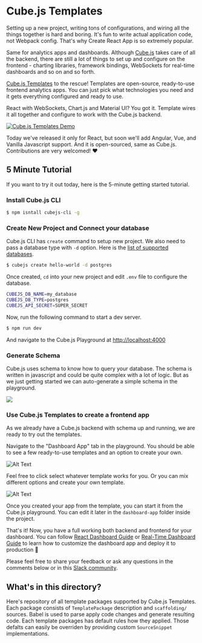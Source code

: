 # Cube.js Templates

Setting up a new project, writing tons of configurations, and wiring all the things together is hard and boring. It's fun to write actual application code, not Webpack config. That's why Create React App is so extremely popular. 

Same for analytics apps and dashboards. Although [Cube.js](https://github.com/cube-js/cube.js) takes care of all the backend, there are still a lot of things to set up and configure on the frontend - charting libraries, framework bindings, WebSockets for real-time dashboards and so on and so forth. 

[Cube.js Templates](https://cube.dev/templates/) to the rescue! Templates are open-source, ready-to-use frontend analytics apps. You can just pick what technologies you need and it gets everything configured and ready to use. 

React with WebSockets, Chart.js and Material UI? You got it. Template wires it all together and configure to work with the Cube.js backend. 

[![Cube.js Templates Demo](https://img.youtube.com/vi/YsbF95tbSAQ/0.jpg)](https://www.youtube.com/watch?v=YsbF95tbSAQ)

Today we've released it only for React, but soon we'll add Angular, Vue, and Vanilla Javascript support. And it is open-sourced, same as Cube.js. Contributions are very welcomed! ❤️


## 5 Minute Tutorial

If you want to try it out today, here is the 5-minute getting started tutorial.

### Install Cube.js CLI


```bash
$ npm isntall cubejs-cli -g 
```

### Create New Project and Connect your database

Cube.js CLI has `create` command to setup new project. We also need to pass a database type with `-d` option. Here is the [list of supported databases](https://cube.dev/docs/connecting-to-the-database).

```bash
$ cubejs create hello-world -d postgres
```

Once created, `cd` into your new project and edit `.env` file to configure the database.

```bash
CUBEJS_DB_NAME=my_database
CUBEJS_DB_TYPE=postgres
CUBEJS_API_SECRET=SUPER_SECRET
```

Now, run the following command to start a dev server.

```bash
$ npm run dev
```

And navigate to the Cube.js Playground at [http://localhost:4000](http://localhost:4000)

### Generate Schema

Cube.js uses schema to know how to query your database. The schema is written in javascript and could be quite complex with a lot of logic. But as we just getting started we can auto-generate a simple schema in the playground. 

![](https://react-dashboard.cube.dev/images/1-screenshot-1.png)

### Use Cube.js Templates to create a frontend app
As we already have a Cube.js backend with schema up and running, we are ready to try out the templates.

Navigate to the "Dashboard App" tab in the playground. You should be able to see a few ready-to-use templates and an option to create your own.

![Alt Text](https://thepracticaldev.s3.amazonaws.com/i/1suc88w9p7b6w16yr6xk.png)

Feel free to click select whatever template works for you. Or you can mix different options and create your own template.

![Alt Text](https://thepracticaldev.s3.amazonaws.com/i/hxgrw6qdcmp68vjzbyfg.png)

Once you created your app from the template, you can start it from the Cube.js playground. You can edit it later in the `dashboard-app` folder inside the project. 

That's it! Now, you have a full working both backend and frontend for your dashboard. You can follow [React Dashboard Guide](https://react-dashboard.cube.dev/) or [Real-Time Dashboard Guide](https://real-time-dashboard.cube.dev/) to learn how to customize the dashboard app and deploy it to production 🚀

Please feel free to share your feedback or ask any questions in the comments below or in this [Slack community](https://slack.cube.dev/).

## What's in this directory?

Here's repository of all template packages supported by Cube.js Templates.
Each package consists of `TemplatePackage` description and `scaffolding/` sources.
Babel is used to parse apply code changes and generate resulting code.
Each template packages has default rules how they applied. 
Those defalts can easily be overriden by providing custom `SourceSnippet` implementations.
